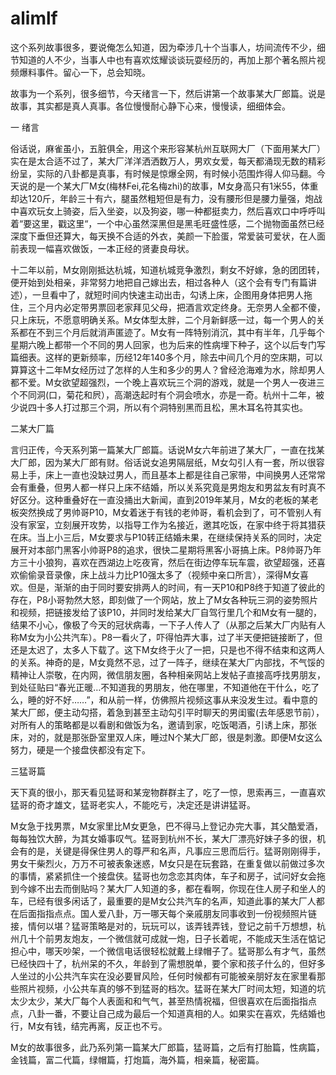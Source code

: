 # alimlf

这个系列故事很多，要说俺怎么知道，因为牵涉几十个当事人，坊间流传不少，细节知道的人不少，当事人中也有喜欢炫耀谈谈玩耍经历的，再加上那个著名照片视频爆料事件。留心一下，总会知晓。

故事为一个系列，很多细节，今天绪言一下，然后讲第一个故事某大厂郎篇。说是故事，其实都是真人真事。各位慢慢耐心静下心来，慢慢读，细细体会。

一 绪言

俗话说，麻雀虽小，五脏俱全，用这个来形容某杭州互联网大厂（下面用某大厂）实在是太合适不过了，某大厂洋洋洒洒数万人，男欢女爱，每天都涌现无数的精彩纷呈，实际的八卦都是真事，有时候是惊爆全网，有时候小范围炸得人仰马翻。今天说的是一个某大厂M女(梅林Fei,花名梅zhi)的故事，M女身高只有1米55，体重却达120斤，年龄三十有六，腿虽然粗短但是有力，没有腰形但是腰力量强，炮战中喜欢玩女上骑姿，后入坐姿，以及狗姿，哪一种都挺卖力，然后喜欢口中呼呼叫着“要这里，戳这里“，一个中心虽然深黑但是黑毛旺盛性感，二个抛物面虽然已经深度下垂但还算大，每天换不合适的外衣，美颜一下脸蛋，常爱装可爱状，在人面前表现一幅喜欢做饭，一本正经的贤妻良母状。

十二年以前，M女刚刚抵达杭城，知道杭城竞争激烈，剩女不好嫁，急的团团转，便开始到处相亲，非常努力地把自己嫁出去，相过各种人（这个会有专门有篇讲述），一旦看中了，就短时间内快速主动出击，勾诱上床，企图用身体把男人拖住，三个月内必定带男票回老家拜见父母，把酒言欢定终身。无奈男人全都不傻，只上床玩，不愿意明确关系。M女体型太胖，二个月新鲜感一过，每一个男人的关系都在不到三个月后就消声匿迹了。M女有一阵特别消沉，其中有半年，几乎每个星期六晚上都带一个不同的男人回家，也为后来的性病埋下种子，这个以后专门写篇细表。这样的更新频率，历经12年140多个月，除去中间几个月的空床期，可以算算这十二年M女经历过了怎样的人生和多少的男人？曾经沧海难为水，除却男人都不爱。M女欲望超强烈，一个晚上喜欢玩三个洞的游戏，就是一个男人一夜进三个不同洞(口，菊花和屄），高潮迭起时有个洞会喷水，亦是一奇。杭州十二年，被少说四十多人打过那三个洞，所以有个洞特别黑而且松，黑木耳名符其实也。

二某大厂篇

言归正传，今天系列第一篇某大厂郎篇。话说M女六年前进了某大厂，一直在找某大厂郎，因为某大厂郎有财。俗话说女追男隔层纸，M女勾引人有一套，所以很容易上手，床上一直也没缺过男人，而且基本上都是往自己家带，中间换男人还常常会有重叠，但男人都一样只上床不结婚，所以关系究竟是男炮友和男盆友有时真不好区分。这种重叠好在一直没捅出大新闻，直到2019年某月，M女的老板的某老板突然换成了男帅哥P10，M女着迷于有钱的老帅哥，看机会到了，可不管别人有没有家室，立刻展开攻势，以指导工作为名接近，邀其吃饭，在家中终于将其猎获在床。当上小三后，M女要求与P10转正结婚未果，在继续保持关系的同时，决定展开对本部门黑客小帅哥P8的追求，很快二星期将黑客小哥搞上床。P8帅哥乃年方三十小狼狗，喜欢在西湖边上吃夜宵，然后在街边停车玩车震，欲望超强，还喜欢偷偷录音录像，床上战斗力比P10强太多了（视频中亲口所言），深得M女喜欢。但是，渐渐的由于同时要安排两人的时间，有一天P10和P8终于知道了彼此的存在，P8小哥勃然大怒，即刻做了一个网站，放上了M女各种玩三洞的姿势照片和视频，把链接发给了该P10，并同时发给某大厂自驾行里几个和M女有一腿的，结果不小心，像极了今天的冠状病毒，一下子人传人了（从那之后某大厂内贴有人称M女为小公共汽车）。P8一看火了，吓得怕弄大事，过了半天便把链接断了，但还是太迟了，太多人下载了。这下M女终于火了一把，只是也不得不结束和这两人的关系。神奇的是，M女竟然不忌，过了一阵子，继续在某大厂内部找，不气馁的精神让人崇敬，在内网，微信朋友圈，各种相亲网站上发帖子直接高呼找男朋友，到处征贴曰“春光正暖…不知道我的男朋友，他在哪里，不知道他在干什么，吃了么，睡的好不好……”，和从前一样，仿佛照片视频这事从来没发生过。看中意的某大厂郎，便主动勾搭，着急到甚至主动勾引平时聊天的男闺蜜(去年感恩节前），对所有人的策略都是以看剧和做饭为名，邀请到家，吃饭喝酒，引诱上床，那张床，对的，就是那张卧室里双人床，睡过N个某大厂郎，很是刺激。即便M女这么努力，硬是一个接盘侠都没有定下。


三猛哥篇

天下真的很小，那天看见猛哥和某宠物群群主了，吃了一惊，思索再三，一直喜欢猛哥的奇才雄文，猛哥老实人，不能吃亏，决定还是讲讲猛哥。

M女急于找男票，M女家里比M女更急，巴不得马上登记办完大事，其父酷爱酒，每每独饮大醉，为其女婚事叹气。猛哥到杭州不长，某大厂漂亮好妹子多的很，机会有的是，关键是得保住男人的尊严和名声，凡事应三思而后行。猛哥刚刚得手，男女干柴烈火，万万不可被表象迷惑，M女只是在玩套路，在重复做以前做过多次的事情，紧紧抓住一个接盘侠。猛哥也勿念恋其肉体，车子和房子，试问好女会拖到今嫁不出去而倒贴吗？某大厂人知道的多，都在看啊，你现在住人房子和坐人的车，已经有很多闲话了，最重要的是M女公共汽车的名声，知道此事的某大厂人都在后面指指点点。国人爱八卦，万一哪天每个亲戚朋友同事收到一份视频照片链接，情何以堪？猛哥策略是对的，玩玩可以，该弄钱弄钱，登记之前千万想想，杭州几十个前男友炮友，一个微信就可成就一炮，日子长着呢，不能成天生活在惦记担心中，哪天吵架，一个微信电话很轻松就戴上绿帽子了。猛哥那么有才气，虽然已经快四十了，杭州呆的不久，年龄到了需想脱单，要个家和孩子什么的，但好多人坐过的小公共汽车实在没必要冒风险，任何时候都有可能被亲朋好友在家里看那些照片视频，小公共车真的够不到猛哥的档次。猛哥在某大厂时间太短，知道的坑太少太少，某大厂每个人表面和和气气，甚至热情祝福，但很喜欢在后面指指点点，八卦一番，不要让自己成为最后一个知道真相的人。如果实在喜欢，先结婚也行，M女有钱，结完再离，反正也不亏。


M女的故事很多，此乃系列第一篇某大厂郎篇，猛哥篇，之后有打胎篇，性病篇，金钱篇，富二代篇，绿帽篇，打炮篇，海外篇，相亲篇，秘密篇。

